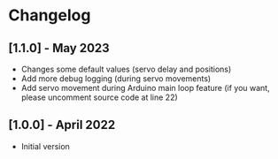 # Changelog

## [1.1.0] - May 2023
- Changes some default values (servo delay and positions)
- Add more debug logging (during servo movements)
- Add servo movement during Arduino main loop feature (if you want, please uncomment source code at line 22)

## [1.0.0] - April 2022
- Initial version